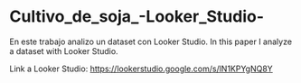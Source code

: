 # Cultivo_de_soja_-Looker_Studio-
En este trabajo analizo un dataset con Looker Studio. In this paper I analyze a dataset with Looker Studio.

Link a Looker Studio: https://lookerstudio.google.com/s/lN1KPYgNQ8Y

